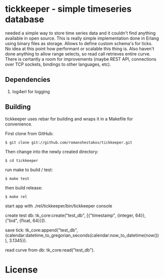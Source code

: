tickkeeper - simple timeseries database
==============================================

needed a simple way to store time series data and it couldn't find anything available in open source.
This is really simple implementation done in Erlang using binary files as storage. Allows to define custom schema's for ticks.
No idea at this point how performant or scalable this thing is. Also haven't done anything to allow range selects, so read call retrieves entire curve. There is certantly a room for improvements (maybe REST API, connections over TCP sockets, bindings to other languages, etc).


## Dependencies

1. log4erl for logging

## Building

tickkeeper uses rebar for building and wraps it in a Makefile for convenience.

First clone from GitHub:

    $ git clone git://github.com/romanshestakov/tickkeeper.git

Then change into the newly created directory:

    $ cd tickkeeper

run make to build / test:

    $ make test

then build release:

    $ make rel

start app with 
./rel/tickkeeper/bin/tickkeeper console

create test db:
tk_core:create("test_db",  [{"timestamp", {integer, 64}}, {"bid", {float, 64}}]).

save tick:
tk_core:append("test_db", {calendar:datetime_to_gregorian_seconds(calendar:now_to_datetime(now())), 3.1345}).

read curve from db:
tk_core:read("test_db").

License
=======
